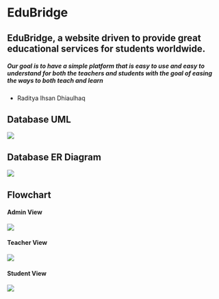# EduBridge

## EduBridge, a website driven to provide great educational services for students worldwide.

##### Our goal is to have a simple platform that is easy to use and easy to understand for both the teachers and students with the goal of easing the ways to both teach and learn

* Raditya Ihsan Dhiaulhaq

## Database UML

![](https://hackmd.io/_uploads/HJMH9uXw2.png)

## Database ER Diagram

![](https://hackmd.io/_uploads/rJNJq_Xvh.png)

## Flowchart

#### Admin View

![](https://hackmd.io/_uploads/HJkCu_Qv3.png)

#### Teacher View

![](https://hackmd.io/_uploads/S1KlK_mDh.png)

#### Student View

![](https://hackmd.io/_uploads/Sy8bt_Qwn.png)

